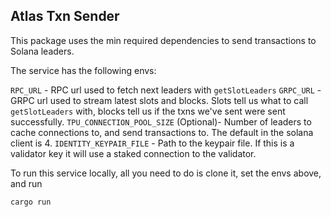 ## Atlas Txn Sender

This package uses the min required dependencies to send transactions to Solana leaders.

The service has the following envs:

`RPC_URL` - RPC url used to fetch next leaders with `getSlotLeaders`
`GRPC_URL` - GRPC url used to stream latest slots and blocks. Slots tell us what to call `getSlotLeaders` with, blocks tell us if the txns we've sent were sent successfully.
`TPU_CONNECTION_POOL_SIZE` (Optional)- Number of leaders to cache connections to, and send transactions to. The default in the solana client is 4.
`IDENTITY_KEYPAIR_FILE` - Path to the keypair file. If this is a validator key it will use a staked connection to the validator.

To run this service locally, all you need to do is clone it, set the envs above, and run

`cargo run`